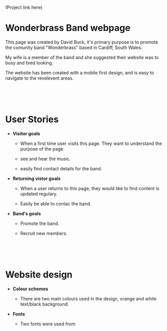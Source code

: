 (Project link here)

# Wonderbrass Band webpage

This page was created by David Buck, it's primary purpose is to promote the comunity band "Wonderbrass" based in Cardiff, South Wales. 

My wife is a member of the band and she suggested their website was to busy and tired looking.

The website has been created with a mobile first design, and is easy to navigate to the revelevent areas.

<br>
<br>
<br>

# User Stories

* **Visitor goals**

    * When a first time user visits this page. They want to understand the purpose of the page.
    
    * see and hear the music.
    
    * easily find contact details for the band. 

* **Returning vistor goals**

    * When a user returns to this page, they would like to find content is updated regulary.

    * Easily be able to contac the band.

* **Band's goals**

    * Promote the band.

    * Recruit new members.

<br>
<br>
<br>

# Website design

* **Colour schemes**

    * There are two main colours used in the design, orange and white text/black background.

* **Fonts**

    * Two fonts were used from 